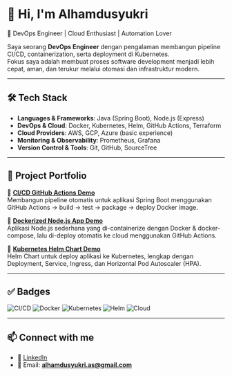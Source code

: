 # 👋 Hi, I'm Alhamdusyukri

🚀 DevOps Engineer | Cloud Enthusiast | Automation Lover  

Saya seorang **DevOps Engineer** dengan pengalaman membangun pipeline CI/CD, containerization, serta deployment di Kubernetes.  
Fokus saya adalah membuat proses software development menjadi lebih cepat, aman, dan terukur melalui otomasi dan infrastruktur modern.  

---

## 🛠️ Tech Stack

- **Languages & Frameworks**: Java (Spring Boot), Node.js (Express)
- **DevOps & Cloud**: Docker, Kubernetes, Helm, GitHub Actions, Terraform
- **Cloud Providers**: AWS, GCP, Azure (basic experience)
- **Monitoring & Observability**: Prometheus, Grafana
- **Version Control & Tools**: Git, GitHub, SourceTree

---

## 📂 Project Portfolio

🔹 **[CI/CD GitHub Actions Demo](https://github.com/alhmdsykri/ci-cd-github-actions-demo)**  
Membangun pipeline otomatis untuk aplikasi Spring Boot menggunakan GitHub Actions → build → test → package → deploy Docker image.

🔹 **[Dockerized Node.js App Demo](https://github.com/alhmdsykri/dockerized-nodejs-app-demo)**  
Aplikasi Node.js sederhana yang di-containerize dengan Docker & docker-compose, lalu di-deploy otomatis ke cloud menggunakan GitHub Actions.

🔹 **[Kubernetes Helm Chart Demo](https://github.com/alhmdsykri/k8s-helm-chart-demo)**  
Helm Chart untuk deploy aplikasi ke Kubernetes, lengkap dengan Deployment, Service, Ingress, dan Horizontal Pod Autoscaler (HPA).

---
## ✅ Badges

![CI/CD](https://img.shields.io/badge/CI%2FCD-GitHub%20Actions-blue?logo=githubactions&logoColor=white)
![Docker](https://img.shields.io/badge/Container-Docker-blue?logo=docker&logoColor=white)
![Kubernetes](https://img.shields.io/badge/Orchestration-Kubernetes-blue?logo=kubernetes&logoColor=white)
![Helm](https://img.shields.io/badge/Package-Helm-blue?logo=helm&logoColor=white)
![Cloud](https://img.shields.io/badge/Cloud-AWS%2FGCP%2FAzure-orange?logo=googlecloud&logoColor=white)

---

## 📫 Connect with me

- 💼 [LinkedIn](https://www.linkedin.com/in/alhamdu-syukri-8387231aa/)  
- 📧 Email: **alhamdusyukri.as@gmail.com**
